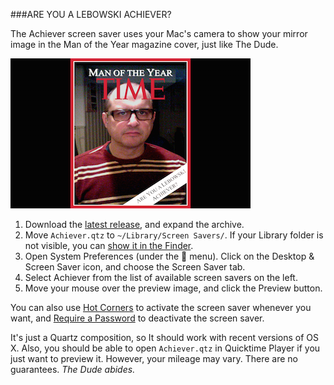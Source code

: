 ###ARE YOU A LEBOWSKI ACHIEVER?

The Achiever screen saver uses your Mac's camera to show your mirror image in the Man of the Year magazine cover, just like The Dude.

![screen shot](screenshot.png)

1. Download the [latest release](https://github.com/kolpanic/Achiever/releases), and expand the archive.
2. Move `Achiever.qtz` to `~/Library/Screen Savers/`. If your Library folder is not visible, you can [show it in the Finder](http://support.apple.com/kb/PH18928?viewlocale=en_US).
3. Open System Preferences (under the  menu). Click on the Desktop & Screen Saver icon, and choose the Screen Saver tab.
4. Select Achiever from the list of available screen savers on the left.
5. Move your mouse over the preview image, and click the Preview button.

You can also use [Hot Corners](http://support.apple.com/kb/PH18796?viewlocale=en_US) to activate the screen saver whenever you want, and [Require a Password](http://support.apple.com/kb/PH18669?viewlocale=en_US) to deactivate the screen saver.

It's just a Quartz composition, so It should work with recent versions of OS X. Also, you should be able to open `Achiever.qtz` in Quicktime Player if you just want to preview it.  However, your mileage may vary. There are no guarantees.
*The Dude abides.*
